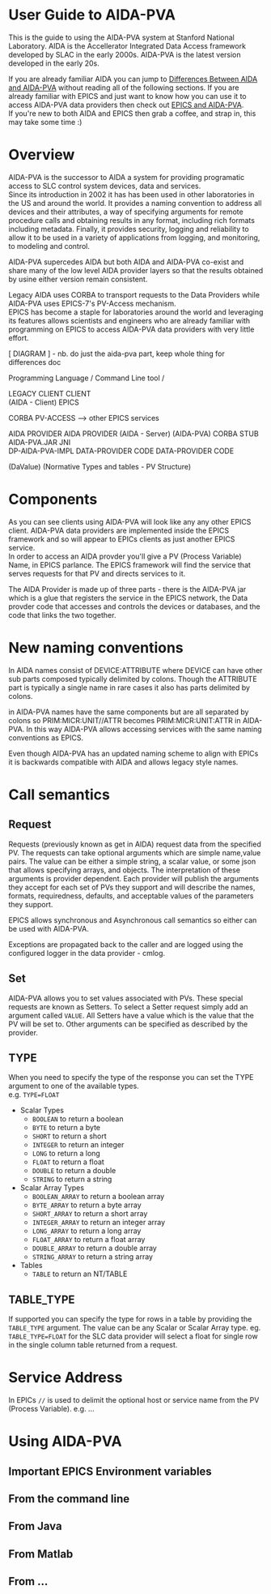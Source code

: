 # User Guide to AIDA-PVA

This is the guide to using the AIDA-PVA system at Stanford National Laboratory. AIDA is the Accellerator Integrated Data
Access framework developed by SLAC in the early 2000s. AIDA-PVA is the latest version developed in the early 20s.

If you are already familiar AIDA you can jump to [Differences Between AIDA and AIDA-PVA](UserGuide4AidaUsers.md) without
reading all of the following sections. If you are already familiar with EPICS and just want to know how you can use it
to access AIDA-PVA data providers then check out [EPICS and AIDA-PVA](UserGuide4EpicsUsers.md).   
If you're new to both AIDA and EPICS then grab a coffee, and strap in, this may take some time :)

# Overview 
AIDA-PVA is the successor to AIDA a system for providing programatic access to SLC control system devices, data and services.  
Since its introduction in 2002 it has has been used in other laboratories in the US and around the world.  It 
provides a naming convention to address all devices and their attributes, a way of specifying arguments for remote procedure calls 
and obtaining results in any format, including rich formats including metadata.  Finally, it provides security, logging and 
reliability to allow it to be used in a variety of applications from logging, and monitoring, to modeling and control.

AIDA-PVA supercedes AIDA but both AIDA and AIDA-PVA co-exist and share many of the low level AIDA provider layers so
that the results obtained by usine either version remain consistent.

Legacy AIDA uses CORBA to transport requests to the Data Providers while AIDA-PVA uses EPICS-7's PV-Access mechanism.  
EPICS has become a staple for laboratories around the world and leveraging its features allows scientists and engineers
who are already familiar with programming on EPICS to access AIDA-PVA data providers with very little effort.

[ DIAGRAM ]   - nb. do just the aida-pva part, keep whole thing for differences doc

Programming Language / Command Line tool / 
             
LEGACY CLIENT                CLIENT                   
(AIDA - Client)               EPICS

  CORBA                   PV-ACCESS    --> other EPICS services

AIDA PROVIDER               AIDA PROVIDER
(AIDA - Server)               (AIDA-PVA)
CORBA STUB                   AIDA-PVA.JAR
JNI                         
                            DP-AIDA-PVA-IMPL
DATA-PROVIDER CODE         DATA-PROVIDER CODE

(DaValue)                  (Normative Types and tables - PV Structure)


# Components
As you can see clients using AIDA-PVA will look like any any other EPICS client.  AIDA-PVA data providers are implemented
inside the EPICS framework and so will appear to EPICs clients as just another EPICS service.  
In order to access an AIDA provder you'll give a PV (Process Variable) Name, in EPICS parlance.  The EPICS framework
will find the service that serves requests for that PV and directs services to it.

The AIDA Provider is made up of three parts - there is the AIDA-PVA jar which is a glue that registers the service in the 
EPICS network, the Data provder code that accesses and controls the devices or databases, and the code that links the two together. 


# New naming conventions

In AIDA names consist of DEVICE:ATTRIBUTE where DEVICE can have other sub parts composed typically delimited by colons. 
Though the ATTRIBUTE part is typically a single name in rare cases it also has parts delimited by colons.

in AIDA-PVA names have the same components but are all separated by colons so PRIM:MICR:UNIT//ATTR becomes PRIM:MICR:UNIT:ATTR 
in AIDA-PVA.  In this way AIDA-PVA allows accessing services with the same naming conventions as EPICS.

Even though AIDA-PVA has an updated naming scheme to align with EPICs it is backwards compatible with AIDA and allows legacy style
names.

# Call semantics
## Request
Requests (previously known as get in AIDA) request data from the specified PV.  The requests can take optional arguments which are
simple name,value pairs.  The value can be either a simple string, a scalar value, or some json that allows specifying arrays,
and objects.  The interpretation of these arguments is provider dependent.  Each provider will publish the arguments they 
accept for each set of PVs they support and will describe the names, formats, requiredness, defaults, and acceptable values 
of the parameters they support.

EPICS allows synchronous and Asynchronous call semantics so either can be used with AIDA-PVA.

Exceptions are propagated back to the caller and are logged using the configured logger in the data provider - cmlog.

## Set
AIDA-PVA allows you to set values associated with PVs.  These special requests are known as Setters.  To select 
a Setter request simply add an argument called `VALUE`.  All Setters have a value which is the value that the
PV will be set to.  Other arguments can be specified as described by the provider.

## TYPE
When you need to specify the type of the response you can set the TYPE argument to one of the available types.  
e.g. `TYPE=FLOAT`
  * Scalar Types
    * `BOOLEAN`            to return a boolean
    * `BYTE`               to return a byte
    * `SHORT`              to return a short
    * `INTEGER`            to return an integer
    * `LONG`               to return a long
    * `FLOAT`              to return a float
    * `DOUBLE`             to return a double
    * `STRING`             to return a string
  * Scalar Array Types
    * `BOOLEAN_ARRAY`      to return a boolean array
    * `BYTE_ARRAY`         to return a byte array
    * `SHORT_ARRAY`        to return a short array
    * `INTEGER_ARRAY`      to return an integer array
    * `LONG_ARRAY`         to return a long array
    * `FLOAT_ARRAY`        to return a float array
    * `DOUBLE_ARRAY`       to return a double array
    * `STRING_ARRAY`       to return a string array
  * Tables
    * `TABLE`              to return an NT/TABLE

## TABLE_TYPE
If supported you can specify the type for rows in a table by providing the `TABLE_TYPE` argument.  The 
value can be any Scalar or Scalar Array type. eg. `TABLE_TYPE=FLOAT` for the SLC data provider will select a float for 
single row in the single column table returned from a request.

# Service Address 
In EPICs `//` is used to delimit the optional host or service name from the PV (Process Variable).  e.g. ...

# Using AIDA-PVA
## Important EPICS Environment variables
## From the command line
## From Java
## From Matlab
## From ...


